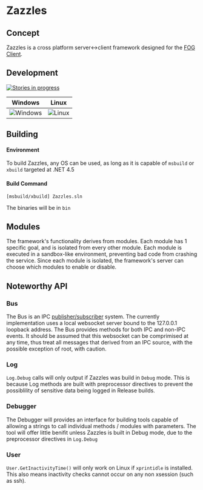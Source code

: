 # Zazzles

## Concept
Zazzles is a cross platform server<->client framework designed for the [FOG Client](https://github.com/FOGProject/fog-client).

## Development
[![Stories in progress](https://badge.waffle.io/FOGProject/zazzles.svg?label=In%20Progress&title=Issues%20In%20Progress)](http://waffle.io/FOGProject/zazzles)

Windows      | Linux       
-------------|-------------
![Windows](https://dev.fogproject.org/buildStatus/icon?job=zazzles/OS=windows) | ![Linux](https://dev.fogproject.org/buildStatus/icon?job=zazzles/OS=linux)

## Building

#### Environment

To build Zazzles, any OS can be used, as long as it is capable of `msbuild` or `xbuild` targeted at .NET 4.5

#### Build Command
```
[msbuild/xbuild] Zazzles.sln
```

The binaries will be in `bin`


## Modules
The framework's functionality derives from modules. Each module has 1 specific goal, and is isolated from every other module. Each module is executed in a sandbox-like environment, preventing bad code from crashing the service. Since each module is isolated, the framework's server can choose which modules to enable or disable.

## Noteworthy API

### Bus
The Bus is an IPC [publisher/subscriber](https://en.wikipedia.org/wiki/Publish%E2%80%93subscribe_pattern) system. The currently implementation uses a local websocket server bound to the 127.0.0.1 loopback address. The Bus provides methods for both IPC and non-IPC events. It should be assumed that this websocket can be comprimised at any time, thus treat all messages that derived from an IPC source, with the possible exception of root, with caution. 

### Log
`Log.Debug` calls will only output if Zazzles was build in `Debug` mode. This is because Log methods are built with preprocessor directives to prevent the possiblility of sensitive data being logged in Release builds.

### Debugger
The Debugger will provides an interface for building tools capable of allowing a strings to call individual methods / modules with parameters. The tool will offer little benifit unless Zazzles is built in Debug mode, due to the preprocessor directives in `Log.Debug`

### User
`User.GetInactivityTime()` will only work on Linux if `xprintidle` is installed. This also means inactivity checks cannot occur on any non xsession (such as ssh).


